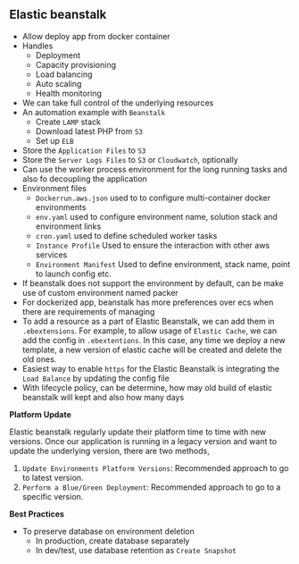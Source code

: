 ## Elastic beanstalk

- Allow deploy app from docker container
- Handles
  - Deployment
  - Capacity provisioning
  - Load balancing
  - Auto scaling
  - Health monitoring
- We can take full control of the underlying resources
- An automation example with `Beanstalk`
  - Create `LAMP` stack
  - Download latest PHP from `S3`
  - Set up `ELB`
- Store the `Application Files` to `S3`
- Store the `Server Logs Files` to `S3` or `Cloudwatch`, optionally
- Can use the worker process environment for the long running tasks and also fo decoupling the application
- Environment files
  - `Dockerrun.aws.json` used to to configure multi-container docker environments
  - `env.yaml` used to configure environment name, solution stack and environment links
  - `cron.yaml` used to define scheduled worker tasks
  - `Instance Profile` Used to ensure the interaction with other aws services
  - `Environment Manifest` Used to define environment, stack name, point to launch config etc.
- If beanstalk does not support the environment by default, can be make use of custom environment named packer
- For dockerized app, beanstalk has more preferences over ecs when there are requirements of managing
- To add a resource as a part of Elastic Beanstalk, we can add them in `.ebextensions`. For example, to allow usage of `Elastic Cache`, we can add the config in `.ebextentions`. In this case, any time we deploy a new template, a new version of elastic cache will be created and delete the old ones.
- Easiest way to enable `https` for the Elastic Beanstalk is integrating the `Load Balance` by updating the config file
- With lifecycle policy, can be determine, how may old build of elastic beanstalk will kept and also how many days

**Platform Update**

Elastic beanstalk regularly update their platform time to time with new versions. Once our application is running in a legacy version and want to update the underlying version, there are two methods,

1. `Update Environments Platform Versions`: Recommended approach to go to latest version.
2. `Perform a Blue/Green Deployment`: Recommended approach to go to a specific version.

**Best Practices**

- To preserve database on environment deletion
  - In production, create database separately
  - In dev/test, use database retention as `Create Snapshot`
